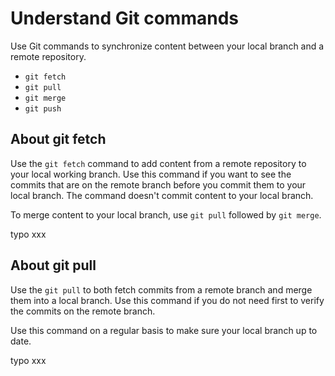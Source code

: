 # Understand Git commands

Use Git commands to synchronize content between your local branch and a remote repository.

- `git fetch`
- `git pull`
- `git merge`
- `git push`

## About git fetch

Use the `git fetch` command to add content from a remote repository to your local working branch. Use this command if you want to see the commits that are on the remote branch before you commit them to your local branch. The command doesn't commit content to your local branch. 

To merge content to your local branch, use `git pull` followed by `git merge`.

typo xxx

## About git pull

Use the `git pull` to both fetch commits from a remote branch and merge them into a local branch. Use this command if you do not need first to verify the commits on the remote branch.

Use this command on a regular basis to make sure your local branch up to date. 

typo xxx